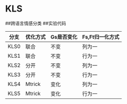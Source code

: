 # KLS

##跨语言情感分类
##实验代码

| 分支 | 优化方式 | Gs是否变化 | Fs,Ft归一化方式 |
| ---- | ---- | ---- | ---- |
| KLS0 | 联合 | 不变 | 列为一 |
| KLS1 | 联合 | 不变 | 行为一 |
| KLS2 | 分开 | 不变 | 列为一 |
| KLS3| 分开 | 不变 | 行为一 |
| KLS4 | Mtrick | 变化 | 列为一 |
| KLS5 | Mtrick | 变化 | 行为一 |
